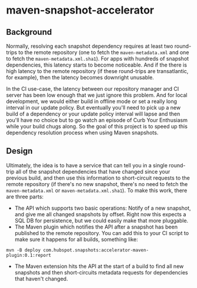 # maven-snapshot-accelerator

## Background

Normally, resolving each snapshot dependency requires at least two round-trips to the remote repository (one to fetch the `maven-metadata.xml` and one to fetch the `maven-metadata.xml.sha1`). For apps with hundreds of snapshot dependencies, this latency starts to become noticeable. And if the there is high latency to the remote repository (if these round-trips are transatlantic, for example), then the latency becomes downright unusable.

In the CI use-case, the latency between our repository manager and CI server has been low enough that we just ignore this problem. And for local development, we would either build in offline mode or set a really long interval in our update policy. But eventually you'll need to pick up a new build of a dependency or your update policy interval will lapse and then you'll have no choice but to go watch an episode of Curb Your Enthusiasm while your build chugs along. So the goal of this project is to speed up this dependency resolution process when using Maven snapshots.

## Design

Ultimately, the idea is to have a service that can tell you in a single round-trip all of the snapshot dependencies that have changed since your previous build, and then use this information to short-circuit requests to the remote repository (if there's no new snapshot, there's no need to fetch the `maven-metadata.xml` or `maven-metadata.xml.sha1`). To make this work, there are three parts:

- The API which supports two basic operations: Notify of a new snapshot, and give me all changed snapshots by offset. Right now this expects a SQL DB for persistence, but we could easily make that more pluggable.
- The Maven plugin which notifies the API after a snapshot has been published to the remote repository. You can add this to your CI script to make sure it happens for all builds, something like: 

`mvn -B deploy com.hubspot.snapshots:accelerator-maven-plugin:0.1:report`
- The Maven extension hits the API at the start of a build to find all new snapshots and then short-circuits metadata requests for dependencies that haven't changed.
